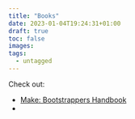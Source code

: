 ```yaml
---
title: "Books"
date: 2023-01-04T19:24:31+01:00
draft: true
toc: false
images:
tags:
  - untagged
---
```



Check out:
- [Make: Bootstrappers Handbook](https://www.producthunt.com/products/make-bootstrappers-handbook?comment=585079#make-book-the-indie-maker-handbook)
- 

